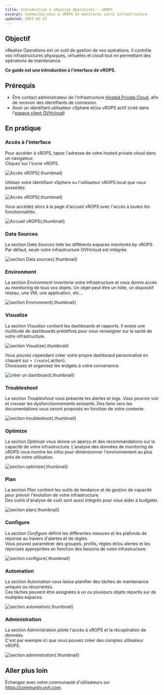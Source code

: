 ```yaml
---
title: Introduction à vRealize Operations - vROPS
excerpt: Connectez-vous à vROPS et monitorez votre infrastructure
updated: 2022-02-23
---
```


## Objectif

vRealize Operations est un outil de gestion de vos opérations. Il contrôle vos infrastructures physiques, virtuelles et cloud tout en permettant des opérations de maintenance.

**Ce guide est une introduction à l'interface de vROPS.**

## Prérequis

- Être contact administrateur de l'infrastructure [Hosted Private Cloud](https://www.ovhcloud.com/fr/enterprise/products/hosted-private-cloud/), afin de recevoir des identifiants de connexion.
- Avoir un identifiant utilisateur vSphere et/ou vROPS actif (créé dans l'[espace client OVHcloud](https://www.ovh.com/auth/?action=gotomanager&from=https://www.ovh.com/fr/&ovhSubsidiary=fr))

## En pratique

### Accès à l'interface

Pour accéder à vROPS, tapez l'adresse de votre hosted private cloud dans un navigateur.<br>
Cliquez sur l'icone vROPS.<br>

![Accès vROPS](en01logpage.png){.thumbnail}

Utilisez votre identifiant vSphere ou l'utilisateur vROPS local que vous possédez.

![Accès vROPS](en02log.png){.thumbnail}

Vous accédez alors à la page d'accueil vROPS avec l'accès à toutes les fonctionnalités.

![Accueil vROPS](en03home.png){.thumbnail}

### Data Sources

La section *Data Sources* liste les différents espaces monitorés by vROPS. Par défaut, seule votre infrastructure OVHcloud est intégrée.

![section Data sources](en04datasources.png){.thumbnail}

### Environment

La section *Environment* inventorie votre infrastructure et vous donne accès au monitoring de tous vos objets. Un objet peut être un hôte, un dispositif réseau, une VM, une application, etc... 

![section Environment](en05environment.png){.thumbnail}

### Visualize

La section *Visualize* contient les dashboards et rapports. Il existe une multitude de dashboards prédéfinis pour vous renseigner sur la santé de votre infrastructure.

![section Visualize](en06dashboards.png){.thumbnail}

Vous pouvez cependant créer votre propre dashboard personnalisé en cliquant sur `+ Create`{.action}.<br>
Choisissez et organisez les widgets à votre convenance.

![créer un dashboard](en06dashboardsb.png){.thumbnail}

### Troubleshoot

La section *Troubleshoot* vous présente les alertes et logs. Vous pourrez voir et creuser les dysfonctionnements existants. Des liens vers les documentations vous seront proposés en fonction de votre contexte.

![section troubleshoot](en07troubleshoot.png){.thumbnail}

### Optimize

La section *Optimize* vous donne un aperçu et des recommandations sur la capacité de votre infrastructure. L'analyse des données de monitoring de vROPS vous montre les infos pour dimensionner l'environnement au plus près de votre utilisation.

![section optimize](en08optimize.png){.thumbnail}

### Plan

La section *Plan* contient les outils de tendance et de gestion de capacité pour prévoir l'évolution de votre infrastructure.<br>
Des outils d'analyse de coût sont aussi intégrés pour vous aider à budgeter.

![section plan](en09plan.png){.thumbnail}

### Configure

La section *Configure* définit les différentes mesures et les plafonds de réponse au travers d'alertes et de règles.<br>
Vous pouvez paramétrer des groupes, profils, règles et/ou alertes et les réponses appropriées en fonction des besoins de votre infrastructure.

![section configure](en10configure.png){.thumbnail}

### Automation

La section *Automation* vous laisse planifier des tâches de maintenance uniques ou récurrentes.<br>
Ces tâches peuvent être assignées à un ou plusieurs objets répartis sur de multiples espaces.

![section automation](en11automation.png){.thumbnail}

### Administration

La section Administration pilote l'accès à vROPS et la récupération de données.<br>
C'est par exemple ici que vous pouvez créer des comptes utilisateur vROPS. 

![section administration](en12administration.png){.thumbnail}

## Aller plus loin

Échangez avec notre communauté d'utilisateurs sur <https://community.ovh.com>.
